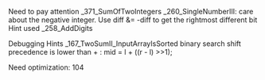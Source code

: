 Need to pay attention
_371_SumOfTwoIntegers
_260_SingleNumberIII:
    care about the negative integer. Use diff &= -diff to get the rightmost different bit
Hint used
_258_AddDigits

Debugging Hints
_167_TwoSumII_InputArrayIsSorted
    binary search
    shift precedence is lower than + : mid = l + ((r - l) >>1);


Need optimization:
104


